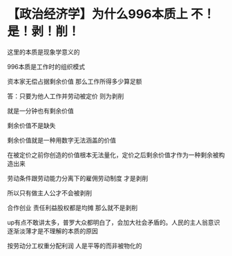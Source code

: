 # 【政治经济学】为什么996本质上 不！是！剥！削！



这里的本质是现象学意义的 

996本质是工作时的组织模式 



资本家无偿占据剩余价值 那么工作所得多少算足额

答：只要为他人工作并劳动被定价 则为剥削

就是一分钟也有剩余价值



剩余价值不是缺失 

剩余价值就是一种用数字无法涵盖的价值

在被定价之前你创造的价值根本无法量化，定价之后剩余价值才作为一种剩余被构造出来

劳动条件跟劳动能力分离下的雇佣劳动制度 才是剥削



所以只有做主人公才不会被剥削



合作创业 责任利益股权都是均摊 那么就不是剥削



up有点不敢讲太多，普罗大众都明白了，会加大社会矛盾的。人民的主人翁意识逐渐淡薄才是不理解的本质的原因



按劳动分工权重分配利润 人是平等的而非被物化的